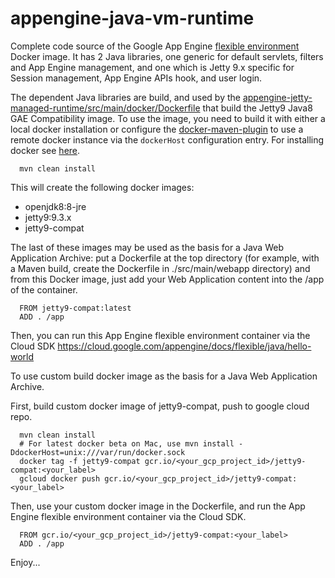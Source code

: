 appengine-java-vm-runtime
=========================

Complete code source of the Google App Engine [flexible environment](https://cloud.google.com/appengine/docs/flexible/) Docker image.
It has 2 Java libraries, one generic for default servlets, filters and App Engine management, and one which is Jetty 9.x specific for Session management, App Engine APIs hook, and user login.

The dependent Java libraries are build, and used by the [appengine-jetty-managed-runtime/src/main/docker/Dockerfile](appengine-jetty-managed-runtime/src/main/docker/Dockerfile) that build the Jetty9 Java8 GAE Compatibility image. To use
the image, you need to build it with either a local docker installation or configure the [docker-maven-plugin](https://github.com/spotify/docker-maven-plugin) to use a remote docker instance via the `dockerHost` configuration entry. For installing docker see [here](https://docs.docker.com/engine/installation/).

      mvn clean install

This will create the following docker images:
 * openjdk8:8-jre
 * jetty9:9.3.x
 * jetty9-compat

The last of these images may be used as the basis for a Java Web Application Archive: put a Dockerfile at the top directory (for example, with a Maven build, create the Dockerfile in ./src/main/webapp directory) and from this Docker image, just add your Web Application content into the /app of the container.

      FROM jetty9-compat:latest
      ADD . /app

Then, you can run this App Engine flexible environment container via the Cloud SDK
https://cloud.google.com/appengine/docs/flexible/java/hello-world

To use custom build docker image as the basis for a Java Web Application Archive.

First, build custom docker image of jetty9-compat, push to google cloud repo.

      mvn clean install
      # For latest docker beta on Mac, use mvn install -DdockerHost=unix:///var/run/docker.sock 
      docker tag -f jetty9-compat gcr.io/<your_gcp_project_id>/jetty9-compat:<your_label>
      gcloud docker push gcr.io/<your_gcp_project_id>/jetty9-compat:<your_label>

Then, use your custom docker image in the Dockerfile, and run the App Engine flexible environment container via the Cloud SDK.

      FROM gcr.io/<your_gcp_project_id>/jetty9-compat:<your_label>
      ADD . /app

Enjoy...
